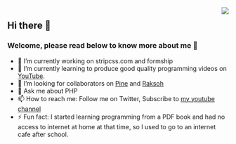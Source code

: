 <img align="right" src="https://github-readme-stats.vercel.app/api?username=azeemhassni&show_icons=true&icon_color=58a6ff&text_color=fff&bg_color=0f1218&hide_title=true&include_all_commits=true&count_private=true" />

## Hi there 👋
### Welcome, please read below to know more about me 🙂

- 🔭 I’m currently working on stripcss.com and formship
- 🌱 I’m currently learning to produce good quality programming videos on [YouTube](https://www.youtube.com/channel/UC0x38in3hPLZZW0mi8CuSpw). 
- 👯 I’m looking for collaborators on [Pine](https://github.com/azeemhassni/pine) and [Raksoh](https://github.com/azeemhassni/Raskoh)
- 💬 Ask me about PHP
- 📫 How to reach me: Follow me on Twitter, Subscribe to [my youtube channel](https://www.youtube.com/channel/UC0x38in3hPLZZW0mi8CuSpw)
- ⚡ Fun fact: I started learning programming from a PDF book and had no access to internet at home at that time, so I used to go to an internet cafe after school.
